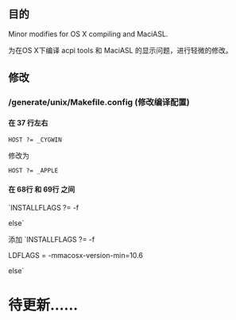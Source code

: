 ## 目的
Minor modifies for OS X compiling and MaciASL.

为在OS X下编译 acpi tools 和 MaciASL 的显示问题，进行轻微的修改。

## 修改
### /generate/unix/Makefile.config (修改编译配置)
#### 在 37 行左右
`HOST ?= _CYGWIN`

修改为

`HOST ?= _APPLE`

#### 在 68行 和 69行 之间
`INSTALLFLAGS ?= -f

else`

添加
`INSTALLFLAGS ?= -f

LDFLAGS = -mmacosx-version-min=10.6

else`

# 待更新......